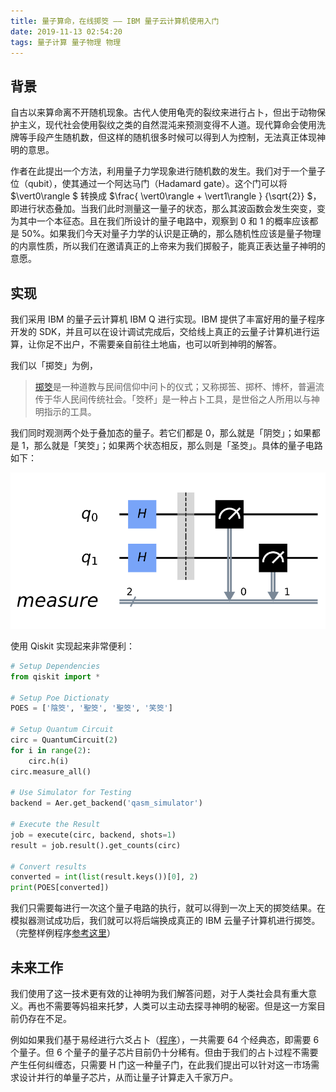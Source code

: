 ```yaml
---
title: 量子算命，在线掷筊 —— IBM 量子云计算机使用入门
date: 2019-11-13 02:54:20
tags: 量子计算 量子物理 物理
---
```


## 背景

自古以来算命离不开随机现象。古代人使用龟壳的裂纹来进行占卜，但出于动物保护主义，现代社会使用裂纹之类的自然混沌来预测变得不人道。现代算命会使用洗牌等手段产生随机数，但这样的随机很多时候可以得到人为控制，无法真正体现神明的意思。

作者在此提出一个方法，利用量子力学现象进行随机数的发生。我们对于一个量子位（qubit），使其通过一个阿达马门（Hadamard gate）。这个门可以将 $\vert0\rangle $ 转换成 $\frac{ \vert0\rangle + \vert1\rangle } {\sqrt{2}} $，即进行状态叠加。当我们此时测量这一量子的状态，那么其波函数会发生突变，变为其中一个本征态。且在我们所设计的量子电路中，观察到 0 和 1 的概率应该都是 50%。如果我们今天对量子力学的认识是正确的，那么随机性应该是量子物理的内禀性质，所以我们在邀请真正的上帝来为我们掷骰子，能真正表达量子神明的意愿。

## 实现

我们采用 IBM 的量子云计算机 IBM Q 进行实现。IBM 提供了丰富好用的量子程序开发的 SDK，并且可以在设计调试完成后，交给线上真正的云量子计算机进行运算，让你足不出户，不需要亲自前往土地庙，也可以听到神明的解答。

我们以「掷筊」为例，

> [掷筊](https://zh.wikipedia.org/zh-hans/%E6%93%B2%E7%AD%8A)是一种道教与民间信仰中问卜的仪式；又称掷筶、掷杯、博杯，普遍流传于华人民间传统社会。「筊杯」是一种占卜工具，是世俗之人所用以与神明指示的工具。

我们同时观测两个处于叠加态的量子。若它们都是 0，那么就是「阴筊」；如果都是 1，那么就是「笑筊」；如果两个状态相反，那么则是「圣筊」。具体的量子电路如下：

![Poe Circuit](/assets/images/poe-circuit.png)

使用 Qiskit 实现起来非常便利：

```python
# Setup Dependencies
from qiskit import *

# Setup Poe Dictionaty
POES = ['陰筊', '聖筊', '聖筊', '笑筊']

# Setup Quantum Circuit
circ = QuantumCircuit(2)
for i in range(2):
    circ.h(i)
circ.measure_all()

# Use Simulator for Testing
backend = Aer.get_backend('qasm_simulator')

# Execute the Result
job = execute(circ, backend, shots=1)
result = job.result().get_counts(circ)

# Convert results
converted = int(list(result.keys())[0], 2)
print(POES[converted])
```

我们只需要每进行一次这个量子电路的执行，就可以得到一次上天的掷筊结果。在模拟器测试成功后，我们就可以将后端换成真正的 IBM 云量子计算机进行掷筊。（完整样例程序[参考这里](https://github.com/dsh0416/quantum-i-ching/blob/master/poe.ipynb)）

## 未来工作

我们使用了这一技术更有效的让神明为我们解答问题，对于人类社会具有重大意义。再也不需要等妈祖来托梦，人类可以主动去探寻神明的秘密。但是这一方案目前仍存在不足。

例如如果我们基于易经进行六爻占卜（[程序](https://github.com/dsh0416/quantum-i-ching/blob/master/notebook.ipynb)），一共需要 64 个经典态，即需要 6 个量子。但 6 个量子的量子芯片目前仍十分稀有。但由于我们的占卜过程不需要产生任何纠缠态，只需要 H 门这一种量子门，在此我们提出可以针对这一市场需求设计并行的单量子芯片，从而让量子计算走入千家万户。
